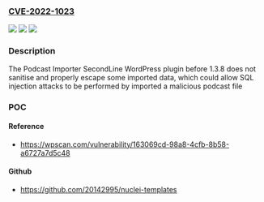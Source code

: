 ### [CVE-2022-1023](https://cve.mitre.org/cgi-bin/cvename.cgi?name=CVE-2022-1023)
![](https://img.shields.io/static/v1?label=Product&message=Podcast%20Importer%20SecondLine&color=blue)
![](https://img.shields.io/static/v1?label=Version&message=1.3.8%3C%201.3.8%20&color=brighgreen)
![](https://img.shields.io/static/v1?label=Vulnerability&message=CWE-89%20SQL%20Injection&color=brighgreen)

### Description

The Podcast Importer SecondLine WordPress plugin before 1.3.8 does not sanitise and properly escape some imported data, which could allow SQL injection attacks to be performed by imported a malicious podcast file

### POC

#### Reference
- https://wpscan.com/vulnerability/163069cd-98a8-4cfb-8b58-a6727a7d5c48

#### Github
- https://github.com/20142995/nuclei-templates

